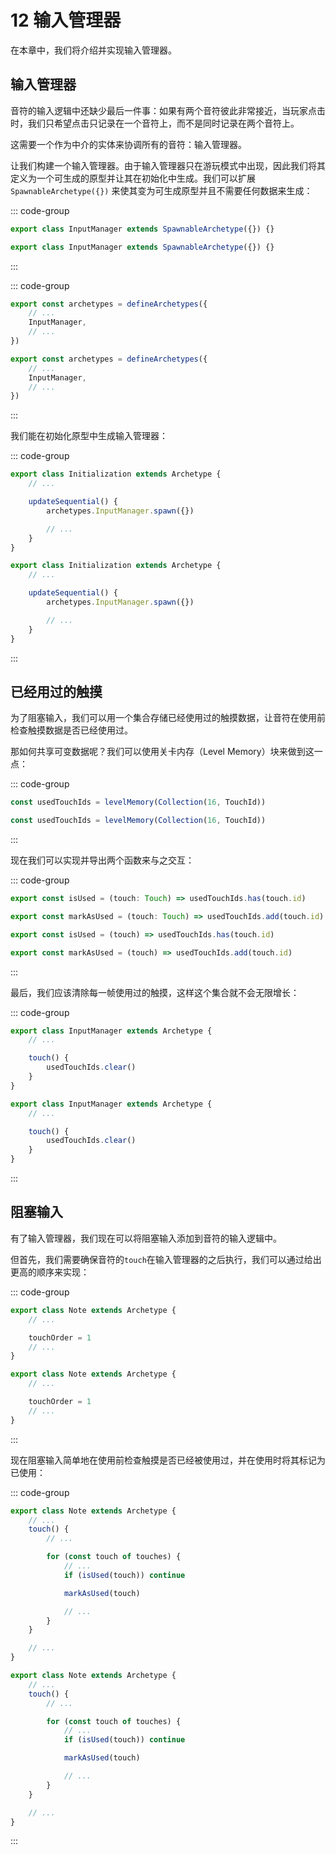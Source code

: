 # 12 输入管理器

在本章中，我们将介绍并实现输入管理器。

## 输入管理器

音符的输入逻辑中还缺少最后一件事：如果有两个音符彼此非常接近，当玩家点击时，我们只希望点击只记录在一个音符上，而不是同时记录在两个音符上。

这需要一个作为中介的实体来协调所有的音符：输入管理器。

让我们构建一个输入管理器。由于输入管理器只在游玩模式中出现，因此我们将其定义为一个可生成的原型并让其在初始化中生成。我们可以扩展 `SpawnableArchetype({})` 来使其变为可生成原型并且不需要任何数据来生成：

::: code-group

```TypeScript
export class InputManager extends SpawnableArchetype({}) {}
```

```JavaScript
export class InputManager extends SpawnableArchetype({}) {}
```

:::

::: code-group

```TypeScript
export const archetypes = defineArchetypes({
    // ...
    InputManager,
    // ...
})
```

```JavaScript
export const archetypes = defineArchetypes({
    // ...
    InputManager,
    // ...
})
```

:::

我们能在初始化原型中生成输入管理器：

::: code-group

```TypeScript
export class Initialization extends Archetype {
    // ...

    updateSequential() {
        archetypes.InputManager.spawn({})

        // ...
    }
}
```

```JavaScript
export class Initialization extends Archetype {
    // ...

    updateSequential() {
        archetypes.InputManager.spawn({})

        // ...
    }
}
```

:::

## 已经用过的触摸

为了阻塞输入，我们可以用一个集合存储已经使用过的触摸数据，让音符在使用前检查触摸数据是否已经使用过。

那如何共享可变数据呢？我们可以使用关卡内存（Level Memory）块来做到这一点：

::: code-group

```TypeScript
const usedTouchIds = levelMemory(Collection(16, TouchId))
```

```JavaScript
const usedTouchIds = levelMemory(Collection(16, TouchId))
```

:::

现在我们可以实现并导出两个函数来与之交互：

::: code-group

```TypeScript
export const isUsed = (touch: Touch) => usedTouchIds.has(touch.id)

export const markAsUsed = (touch: Touch) => usedTouchIds.add(touch.id)
```

```JavaScript
export const isUsed = (touch) => usedTouchIds.has(touch.id)

export const markAsUsed = (touch) => usedTouchIds.add(touch.id)
```

:::

最后，我们应该清除每一帧使用过的触摸，这样这个集合就不会无限增长：

::: code-group

```TypeScript
export class InputManager extends Archetype {
    // ...

    touch() {
        usedTouchIds.clear()
    }
}
```

```JavaScript
export class InputManager extends Archetype {
    // ...

    touch() {
        usedTouchIds.clear()
    }
}
```

:::

## 阻塞输入

有了输入管理器，我们现在可以将阻塞输入添加到音符的输入逻辑中。

但首先，我们需要确保音符的`touch`在输入管理器的之后执行，我们可以通过给出更高的顺序来实现：

::: code-group

```TypeScript
export class Note extends Archetype {
    // ...

    touchOrder = 1
    // ...
}
```

```JavaScript
export class Note extends Archetype {
    // ...

    touchOrder = 1
    // ...
}
```

:::

现在阻塞输入简单地在使用前检查触摸是否已经被使用过，并在使用时将其标记为已使用：

::: code-group

```TypeScript
export class Note extends Archetype {
    // ...
    touch() {
        // ...

        for (const touch of touches) {
            // ...
            if (isUsed(touch)) continue

            markAsUsed(touch)

            // ...
        }
    }

    // ...
}
```

```JavaScript
export class Note extends Archetype {
    // ...
    touch() {
        // ...

        for (const touch of touches) {
            // ...
            if (isUsed(touch)) continue

            markAsUsed(touch)

            // ...
        }
    }

    // ...
}
```

:::
